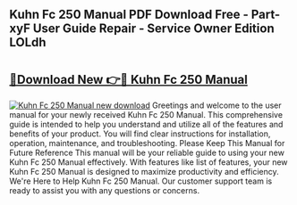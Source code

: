 ## Kuhn Fc 250 Manual PDF Download Free - Part-xyF User Guide Repair - Service Owner Edition LOLdh

# <h2><a href="http://bc64660.oget.top/?id=Kuhn+Fc+250+Manual">🔗Download New 👉🔴 Kuhn Fc 250 Manual</a></h2>

[![Kuhn Fc 250 Manual new download](https://i.imgur.com/5g1atiW.png)](http://bc64660.oget.top/?id=Kuhn+Fc+250+Manual)
Greetings and welcome to the user manual for your newly received Kuhn Fc 250 Manual. This comprehensive guide is intended to help you understand and utilize all of the features and benefits of your product. You will find clear instructions for installation, operation, maintenance, and troubleshooting. Please Keep This Manual for Future Reference This manual will be your reliable guide to using your new Kuhn Fc 250 Manual effectively. With features like list of features, your new Kuhn Fc 250 Manual is designed to maximize productivity and efficiency. We're Here to Help Kuhn Fc 250 Manual. Our customer support team is ready to assist you with any questions or concerns.
